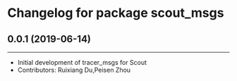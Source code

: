 # Changelog for package scout_msgs

## 0.0.1 (2019-06-14)
------------------
* Initial development of tracer_msgs for Scout
* Contributors: Ruixiang Du,Peisen Zhou
